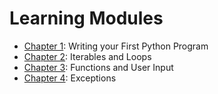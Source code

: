 # Learning Modules

- [Chapter 1](./01-first-program.md): Writing your First Python Program
- [Chapter 2](./02-iterables-loops.md): Iterables and Loops
- [Chapter 3](./03-functions-input.md): Functions and User Input
- [Chapter 4](./04-exceptions.md): Exceptions